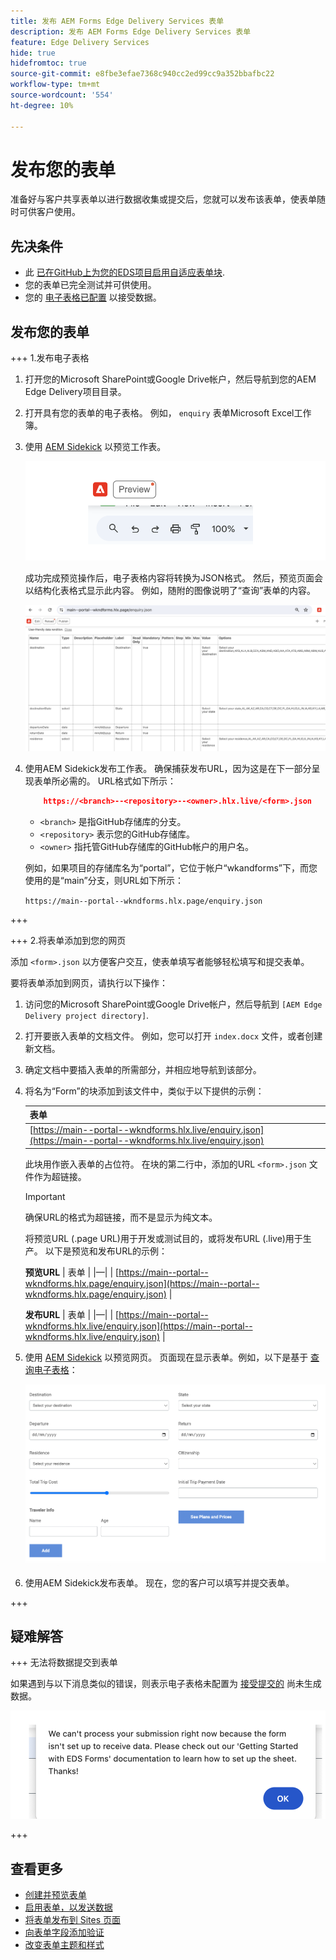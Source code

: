 ```yaml
---
title: 发布 AEM Forms Edge Delivery Services 表单
description: 发布 AEM Forms Edge Delivery Services 表单
feature: Edge Delivery Services
hide: true
hidefromtoc: true
source-git-commit: e8fbe3efae7368c940cc2ed99cc9a352bbafbc22
workflow-type: tm+mt
source-wordcount: '554'
ht-degree: 10%

---
```



# 发布您的表单

准备好与客户共享表单以进行数据收集或提交后，您就可以发布该表单，使表单随时可供客户使用。

## 先决条件

* 此 [已在GitHub上为您的EDS项目启用自适应表单块](/help/edge/docs/forms/create-forms.md).
* 您的表单已完全测试并可供使用。
* 您的 [电子表格已配置](/help/edge/docs/forms/submit-forms.md) 以接受数据。

## 发布您的表单

+++ 1.发布电子表格

1. 打开您的Microsoft SharePoint或Google Drive帐户，然后导航到您的AEM Edge Delivery项目目录。

1. 打开具有您的表单的电子表格。 例如， `enquiry` 表单Microsoft Excel工作簿。

1. 使用 [AEM Sidekick](https://www.aem.live/developer/tutorial#preview-and-publish-your-content) 以预览工作表。

   ![使用AEM Sidekick预览工作表](/help/edge/assets/preview-form.png)

   成功完成预览操作后，电子表格内容将转换为JSON格式。 然后，预览页面会以结构化表格式显示此内容。 例如，随附的图像说明了“查询”表单的内容。

   ![Forms预览JSON格式](/help/edge/assets/forms-preview-json-format.png)

1. 使用AEM Sidekick发布工作表。 确保捕获发布URL，因为这是在下一部分呈现表单所必需的。 URL格式如下所示：


   ```JSON
       https://<branch>--<repository>--<owner>.hlx.live/<form>.json
   ```

   * `<branch>` 是指GitHub存储库的分支。
   * `<repository>` 表示您的GitHub存储库。
   * `<owner>` 指托管GitHub存储库的GitHub帐户的用户名。

   例如，如果项目的存储库名为“portal”，它位于帐户“wkandforms”下，而您使用的是“main”分支，则URL如下所示：

   `https://main--portal--wkndforms.hlx.page/enquiry.json`

+++

+++ 2.将表单添加到您的网页

添加 `<form>.json` 以方便客户交互，使表单填写者能够轻松填写和提交表单。


要将表单添加到网页，请执行以下操作：

1. 访问您的Microsoft SharePoint或Google Drive帐户，然后导航到 `[AEM Edge Delivery project directory]`.

1. 打开要嵌入表单的文档文件。 例如，您可以打开 `index.docx` 文件，或者创建新文档。

1. 确定文档中要插入表单的所需部分，并相应地导航到该部分。

1. 将名为“Form”的块添加到该文件中，类似于以下提供的示例：

   | 表单 |
   |---|
   | [https://main--portal--wkndforms.hlx.live/enquiry.json](https://main--portal--wkndforms.hlx.live/enquiry.json) |

   此块用作嵌入表单的占位符。 在块的第二行中，添加的URL `<form>.json` 文件作为超链接。

   >[!IMPORTANT]
   >
   >
   > 确保URL的格式为超链接，而不是显示为纯文本。

   将预览URL (.page URL)用于开发或测试目的，或将发布URL (.live)用于生产。 以下是预览和发布URL的示例：

   **预览URL**
| 表单 | |—| | [https://main--portal--wkndforms.hlx.page/enquiry.json](https://main--portal--wkndforms.hlx.page/enquiry.json)  |


   **发布URL**
| 表单 | |—| | [https://main--portal--wkndforms.hlx.live/enquiry.json](https://main--portal--wkndforms.hlx.live/enquiry.json)  |

1. 使用 [AEM Sidekick](https://www.aem.live/developer/tutorial#preview-and-publish-your-content) 以预览网页。 页面现在显示表单。例如，以下是基于 [查询电子表格](https://docs.google.com/spreadsheets/d/196lukD028RDK_evBelkOonPxC7w0l_IiJ-Yx3DvMfNk/edit#gid=0)：


   [![EDS表单示例](/help/edge/assets/eds-form.png)](https://main--portal--wkndforms.hlx.live/)

1. 使用AEM Sidekick发布表单。 现在，您的客户可以填写并提交表单。

+++

## 疑难解答

+++ 无法将数据提交到表单

如果遇到与以下消息类似的错误，则表示电子表格未配置为 [接受提交的](/help/edge/docs/forms/submit-forms.md) 尚未生成数据。

![表单提交错误](/help/edge/assets/form-error.png)

+++


## 查看更多

* [创建并预览表单](/help/edge/docs/forms/create-forms.md)
* [启用表单，以发送数据](/help/edge/docs/forms/submit-forms.md)
* [将表单发布到 Sites 页面](/help/edge/docs/forms/publish-eds-forms.md)
* [向表单字段添加验证](/help/edge/docs/forms/validate-forms.md)
* [改变表单主题和样式](/help/edge/docs/forms/style-theme-forms.md)
